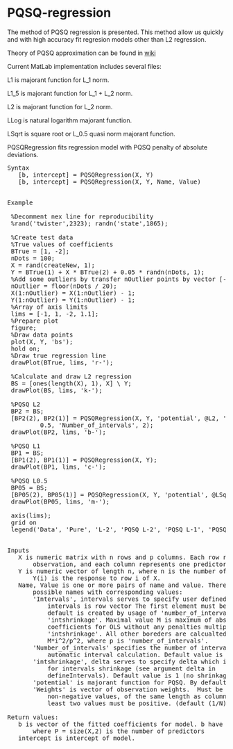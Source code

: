 # PQSQ-regression
The method of PQSQ regression is presented. This method allow us quickly and with high accuracy fit regresion models other than L2 regression.

Theory of PQSQ approximation can be found in [wiki](https://github.com/Mirkes/PQSQ-regression/wiki)

Current MatLab implementation includes several files:

L1 is majorant function for L_1 norm.

L1_5 is majorant function for L_1 + L_2 norm.

L2 is majorant function for L_2 norm.

LLog is natural logarithm majorant function.

LSqrt is square root or L_0.5 quasi norm majorant function.

PQSQRegression fits regression model with PQSQ penalty of absolute deviations.

<pre>
Syntax
   [b, intercept] = PQSQRegression(X, Y)
   [b, intercept] = PQSQRegression(X, Y, Name, Value)


Example

 %Decomment nex line for reproducibility
 %rand('twister',2323); randn('state',1865);
 
 %Create test data
 %True values of coefficients
 BTrue = [1, -2];
 nDots = 100;
 X = rand(createNew, 1);
 Y = BTrue(1) + X * BTrue(2) + 0.05 * randn(nDots, 1);
 %Add some outliers by transfer nOutlier points by vector [-1, -1]
 nOutlier = floor(nDots / 20);
 X(1:nOutlier) = X(1:nOutlier) - 1;
 Y(1:nOutlier) = Y(1:nOutlier) - 1;
 %Array of axis limits
 lims = [-1, 1, -2, 1.1];
 %Prepare plot
 figure;
 %Draw data points
 plot(X, Y, 'bs');
 hold on;
 %Draw true regression line
 drawPlot(BTrue, lims, 'r-');
 
 %Calculate and draw L2 regression
 BS = [ones(length(X), 1), X] \ Y;
 drawPlot(BS, lims, 'k-');
 
 %PQSQ L2
 BP2 = BS;
 [BP2(2), BP2(1)] = PQSQRegression(X, Y, 'potential', @L2, 'intshrinkage',... 
         0.5, 'Number_of_intervals', 2);
 drawPlot(BP2, lims, 'b-');
 
 %PQSQ L1
 BP1 = BS;
 [BP1(2), BP1(1)] = PQSQRegression(X, Y);
 drawPlot(BP1, lims, 'c-');
 
 %PQSQ L0.5
 BP05 = BS;
 [BP05(2), BP05(1)] = PQSQRegression(X, Y, 'potential', @LSqrt);
 drawPlot(BP05, lims, 'm-');
 
 axis(lims);
 grid on 
 legend('Data', 'Pure', 'L-2', 'PQSQ L-2', 'PQSQ L-1', 'PQSQ L-0.5');
 
 
Inputs
   X is numeric matrix with n rows and p columns. Each row represents one
       observation, and each column represents one predictor (variable). 
   Y is numeric vector of length n, where n is the number of rows of X.
       Y(i) is the response to row i of X.
   Name, Value is one or more pairs of name and value. There are several
       possible names with corresponding values:
       'Intervals', intervals serves to specify user defined intervals.
           intervals is row vector The first element must be zero. By
           default is created by usage of 'number_of_intervals' and
           'intshrinkage'. Maximal value M is maximum of absolute value of
           coefficients for OLS without any penalties multiplied by
           'intshrinkage'. All other boreders are calcualted as r(i) =
           M*i^2/p^2, where p is 'number_of_intervals'. 
       'Number_of_intervals' specifies the number of intervals to
           automatic interval calculation. Default value is 5. 
       'intshrinkage', delta serves to specify delta which is coefficient
           for intervals shrinkage (see argument delta in
           defineIntervals). Default value is 1 (no shrinkage).
       'potential' is majorant function for PQSQ. By default it is L1.
       'Weights' is vector of observation weights.  Must be a vector of
           non-negative values, of the same length as columns of X.  At
           least two values must be positive. (default (1/N)*ones(N,1)). 

Return values:
   b is vector of the fitted coefficients for model. b have dimension Px1,
       where P = size(X,2) is the number of predictors
   intercept is intercept of model.
</pre>